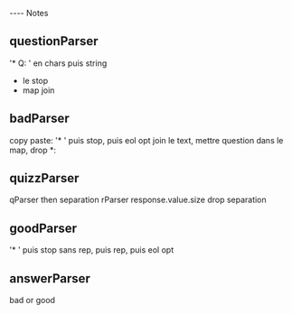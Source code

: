 
---- Notes

## questionParser 

'* Q: ' en chars puis string
* le stop
* map join

## badParser

copy paste:
'* ' puis stop, puis eol opt
join le text, mettre question dans le map, drop *: 


## quizzParser

qParser then separation rParser
response.value.size
drop separation

## goodParser

'* ' puis stop sans rep,  puis rep, puis eol opt

## answerParser

bad or good
 